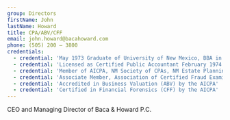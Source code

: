 ```yaml
---
group: Directors
firstName: John
lastName: Howard
title: CPA/ABV/CFF
email: john.howard@bacahoward.com
phone: (505) 200 – 3800
credentials: 
  - credential: 'May 1973 Graduate of University of New Mexico, BBA in accounting'
  - credential: 'Licensed as Certified Public Accountant February 1974'
  - credential: 'Member of AICPA, NM Society of CPAs, NM Estate Planning Council'
  - credential: 'Associate Member, Association of Certified Fraud Examiners'
  - credential: 'Accredited in Business Valuation (ABV) by the AICPA'
  - credential: 'Certified in Financial Forensics (CFF) by the AICPA'
---
```


CEO and Managing Director of Baca & Howard P.C.